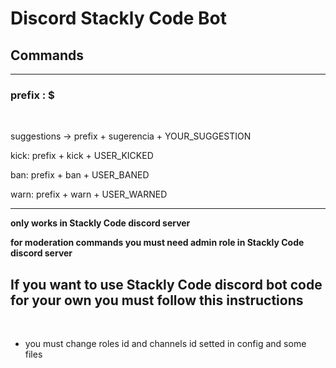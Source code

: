 # Discord Stackly Code Bot

## Commands
****

### prefix : $
<br/>

suggestions -> prefix + sugerencia + YOUR_SUGGESTION

kick: prefix + kick + USER_KICKED

ban: prefix + ban + USER_BANED

warn: prefix + warn + USER_WARNED

---

**only works in Stackly Code discord server**

**for moderation commands you must need admin role in Stackly Code discord server**

If you want to use Stackly Code discord bot code for your own you must follow this instructions
---
<br/>

- you must change roles id and channels id setted in config and some files